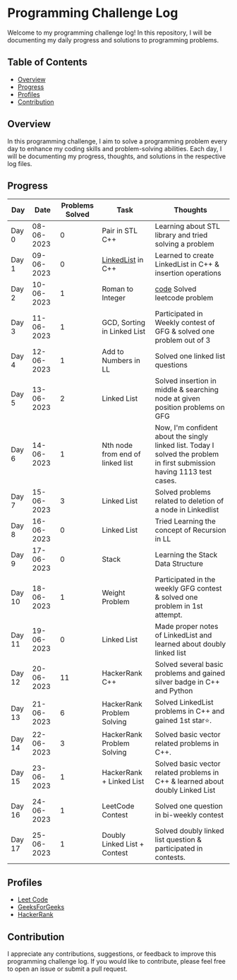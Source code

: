 # Programming Challenge Log

Welcome to my programming challenge log! In this repository, I will be documenting my daily progress and solutions to programming problems.

## Table of Contents

- [Overview](#overview)
- [Progress](#progress)
- [Profiles](#profiles)
- [Contribution](#contribution)

## Overview

In this programming challenge, I aim to solve a programming problem every day to enhance my coding skills and problem-solving abilities. Each day, I will be documenting my progress, thoughts, and solutions in the respective log files.

## Progress

<!-- Update the table below with your daily progress -->

| **Day**   | **Date**       | **Problems Solved** | **Task**             | **Thoughts**                                               |
| --------- | ----------     | --------------      | ----------------     |     ----------------------------------------------------   |
| Day 0     | 08-06-2023     |       0             | Pair in STL C++      | Learning about STL library and tried solving a problem     |
| Day 1     | 09-06-2023     |       0             | [LinkedList](https://github.com/BalveerSinghYT/DSA/tree/main/LinkedList) in C++  | Learned to create LinkedList in C++ & insertion operations |
| Day 2     | 10-06-2023     |       1             | Roman to Integer     | [code](https://leetcode.com/problems/roman-to-integer/solutions/3622898/my-learning-of-the-day2/) Solved leetcode problem |
| Day 3     | 11-06-2023     |       1             | GCD, Sorting in Linked List | Participated in Weekly contest of GFG & solved one problem out of 3 |
| Day 4     | 12-06-2023     |       1             | Add to Numbers in LL | Solved one linked list questions |
| Day 5     | 13-06-2023     |       2             | Linked List | Solved insertion in middle & searching node at given position problems on GFG |
| Day 6     | 14-06-2023     |       1             | Nth node from end of linked list | Now, I'm confident about the singly linked list. Today I solved the problem in first submission having 1113 test cases.|
| Day 7     | 15-06-2023     |       3             | Linked List | Solved problems related to deletion of a node in Linkedlist |
| Day 8     | 16-06-2023     |       0             | Linked List | Tried Learning the concept of Recursion in LL  |
| Day 9     | 17-06-2023     |       0             | Stack | Learning the Stack Data Structure  |
| Day 10    | 18-06-2023     |       1             | Weight Problem | Participated in the weekly GFG contest & solved one problem in 1st attempt.   |
| Day 11    | 19-06-2023     |       0             | Linked List | Made proper notes of LinkedList and learned about doubly linked list  |
| Day 12    | 20-06-2023     |       11            | HackerRank C++ | Solved several basic problems and gained silver badge in C++ and Python  |
| Day 13    | 21-06-2023     |       6             | HackerRank Problem Solving | Solved LinkedList problems in C++ and gained 1st star⭐.   |
| Day 14    | 22-06-2023     |       3             | HackerRank Problem Solving | Solved basic vector related problems in C++.   |
| Day 15    | 23-06-2023     |       1             | HackerRank + Linked List | Solved basic vector related problems in C++ & learned about doubly Linked List |
| Day 16    | 24-06-2023     |       1             | LeetCode Contest | Solved one question in bi-weekly contest |
| Day 17    | 25-06-2023     |       1             | Doubly Linked List + Contest | Solved doubly linked list question & participated in contests. |


## Profiles

<!-- Include any resources, tutorials, or references you found helpful -->

- [Leet Code](https://leetcode.com/BalveerSinghYT/)
- [GeeksForGeeks](https://auth.geeksforgeeks.org/user/balveersinghyt/)
- [HackerRank](https://www.hackerrank.com/balveersinghyt) 

## Contribution

I appreciate any contributions, suggestions, or feedback to improve this programming challenge log. If you would like to contribute, please feel free to open an issue or submit a pull request.

